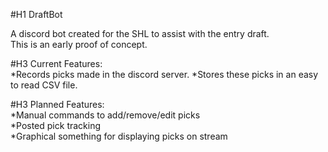 #H1 DraftBot

A discord bot created for the SHL to assist with the entry draft.  
This is an early proof of concept.  

#H3 Current Features:  
*Records picks made in the discord server.
*Stores these picks in an easy to read CSV file.

#H3 Planned Features:  
*Manual commands to add/remove/edit picks  
*Posted pick tracking  
*Graphical something for displaying picks on stream  
